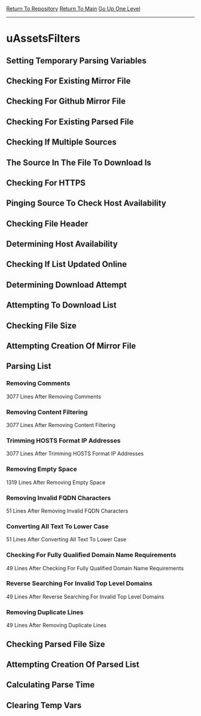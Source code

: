 [Return To Repository](https://github.com/deathbybandaid/piholeparser/)
[Return To Main](https://github.com/deathbybandaid/piholeparser/blob/master/RecentRunLogs/Mainlog.md)
[Go Up One Level](https://github.com/deathbybandaid/piholeparser/blob/master/RecentRunLogs/TopLevelScripts/30-Processing-Blacklists.md)
____________________________________
# uAssetsFilters
## Setting Temporary Parsing Variables
## Checking For Existing Mirror File
## Checking For Github Mirror File
## Checking For Existing Parsed File
## Checking If Multiple Sources
## The Source In The File To Download Is
## Checking For HTTPS
## Pinging Source To Check Host Availability
## Checking File Header
## Determining Host Availability
## Checking If List Updated Online
## Determining Download Attempt
## Attempting To Download List
## Checking File Size
## Attempting Creation Of Mirror File
## Parsing List
### Removing Comments
3077 Lines After Removing Comments
### Removing Content Filtering
3077 Lines After Removing Content Filtering
### Trimming HOSTS Format IP Addresses
3077 Lines After Trimming HOSTS Format IP Addresses
### Removing Empty Space
1319 Lines After Removing Empty Space
### Removing Invalid FQDN Characters
51 Lines After Removing Invalid FQDN Characters
### Converting All Text To Lower Case
51 Lines After Converting All Text To Lower Case
### Checking For Fully Qualified Domain Name Requirements
49 Lines After Checking For Fully Qualified Domain Name Requirements
### Reverse Searching For Invalid Top Level Domains
49 Lines After Reverse Searching For Invalid Top Level Domains
### Removing Duplicate Lines
49 Lines After Removing Duplicate Lines
## Checking Parsed File Size
## Attempting Creation Of Parsed List
## Calculating Parse Time
## Clearing Temp Vars
